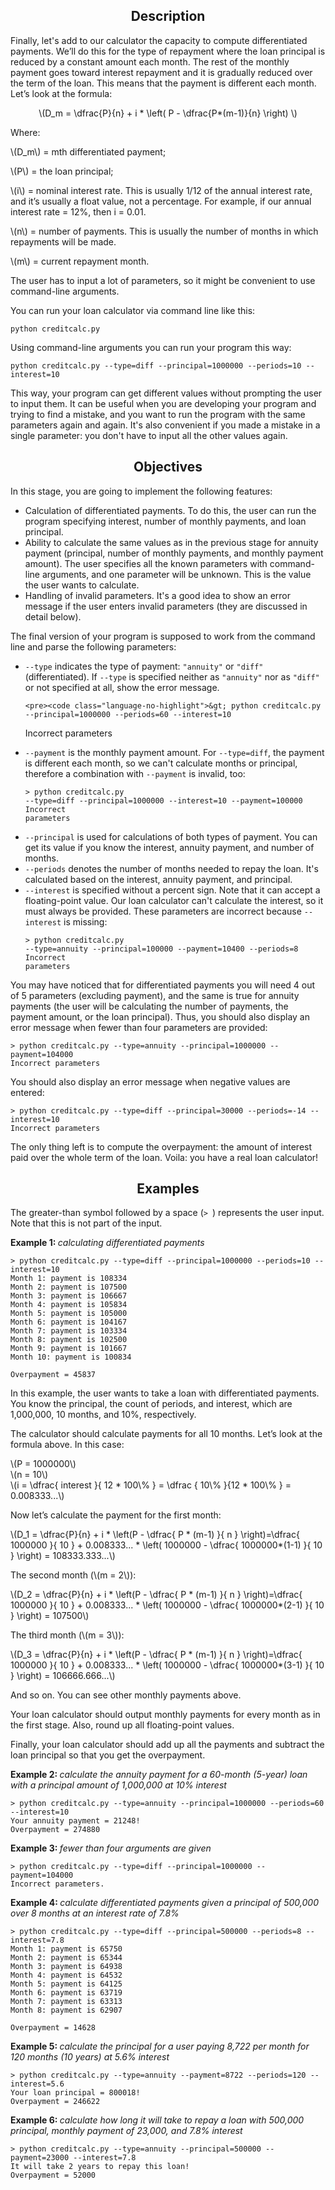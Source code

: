 <h2 style="text-align: center;">Description</h2>

<p>Finally, let's add to our calculator the capacity to compute differentiated payments. We’ll do this for the type of repayment where the loan principal is reduced by a constant amount each month. The rest of the monthly payment goes toward interest repayment and it is gradually reduced over the term of the loan. This means that the payment is different each month. Let’s look at the formula:</p>

<p style="text-align: center;"><span class="math-tex">\(D_m = \dfrac{P}{n} + i * \left( P - \dfrac{P*(m-1)}{n} \right) \)</span></p>

<p>Where:</p>

<p><span class="math-tex">\(D_m\)</span> = mth differentiated payment;</p>

<p><span class="math-tex">\(P\)</span> = the loan principal;</p>

<p><span class="math-tex">\(i\)</span> = nominal interest rate. This is usually 1/12 of the annual interest rate, and it’s usually a float value, not a percentage. For example, if our annual interest rate = 12%, then i = 0.01.</p>

<p><span class="math-tex">\(n\)</span> = number of payments. This is usually the number of months in which repayments will be made.</p>

<p><span class="math-tex">\(m\)</span> = current repayment month.</p>

<p>The user has to input a lot of parameters, so it might be convenient to use command-line arguments.</p>

<p>You can run your loan calculator via command line like this:</p>

<pre><code class="language-no-highlight">python creditcalc.py</code></pre>

<p>Using command-line arguments you can run your program this way:</p>

<pre><code class="language-no-highlight">python creditcalc.py --type=diff --principal=1000000 --periods=10 --interest=10</code></pre>

<p>This way, your program can get different values without prompting the user to input them. It can be useful when you are developing your program and trying to find a mistake, and you want to run the program with the same parameters again and again. It's also convenient if you made a mistake in a single parameter: you don't have to input all the other values again.</p>

<h2 style="text-align: center;">Objectives</h2>

<p>In this stage, you are going to implement the following features:</p>

<ul>
	<li>Calculation of differentiated payments. To do this, the user can run the program specifying interest, number of monthly payments, and loan principal.</li>
	<li>Ability to calculate the same values as in the previous stage for annuity payment (principal, number of monthly payments, and monthly payment amount). The user specifies all the known parameters with command-line arguments, and one parameter will be unknown. This is the value the user wants to calculate.</li>
	<li>Handling of invalid parameters. It's a good idea to show an error message if the user enters invalid parameters (they are discussed in detail below).</li>
</ul>

<p>The final version of your program is supposed to work from the command line and parse the following parameters:</p>

<ul>
	<li><code class="java">--type</code> indicates the type of payment: <code class="java">"annuity"</code> or <code class="java">"diff"</code> (differentiated). If <code class="java">--type</code> is specified neither as <code class="java">"annuity"</code> nor as <code class="java">"diff"</code> or not specified at all, show the error message.

	<pre><code class="language-no-highlight">&gt; python creditcalc.py --principal=1000000 --periods=60 --interest=10
Incorrect parameters</code></pre>
	</li>
	<li><code class="java">--payment</code> is the monthly payment amount. For <code class="java">--type=diff</code>, the payment is different each month, so we can't calculate months or principal, therefore a combination with <code class="java">--payment</code> is invalid, too:
	<pre><code class="language-no-highlight">&gt; python creditcalc.py --type=diff --principal=1000000 --interest=10 --payment=100000
Incorrect parameters</code></pre>
	</li>
	<li><code class="java">--principal</code> is used for calculations of both types of payment. You can get its value if you know the interest, annuity payment, and number of months.</li>
	<li><code class="java">--periods</code> denotes the number of months needed to repay the loan. It's calculated based on the interest, annuity payment, and principal.</li>
	<li><code class="java">--interest</code> is specified without a percent sign. Note that it can accept a floating-point value. Our loan calculator can't calculate the interest, so it must always be provided. These parameters are incorrect because <code class="java">--interest</code> is missing:
	<pre><code class="language-no-highlight">&gt; python creditcalc.py --type=annuity --principal=100000 --payment=10400 --periods=8
Incorrect parameters</code></pre>
	</li>
</ul>

<p>You may have noticed that for differentiated payments you will need 4 out of 5 parameters (excluding payment), and the same is true for annuity payments (the user will be calculating the number of payments, the payment amount, or the loan principal). Thus, you should also display an error message when fewer than four parameters are provided:</p>

<pre><code class="language-no-highlight">&gt; python creditcalc.py --type=annuity --principal=1000000 --payment=104000
Incorrect parameters</code></pre>

<p>You should also display an error message when negative values are entered:</p>

<pre><code class="language-no-highlight">&gt; python creditcalc.py --type=diff --principal=30000 --periods=-14 --interest=10
Incorrect parameters</code></pre>

<p>The only thing left is to compute the overpayment: the amount of interest paid over the whole term of the loan. Voila: you have a real loan calculator!</p>

<h2 style="text-align: center;">Examples</h2>

<p>The greater-than symbol followed by a space (<code class="java">&gt; </code>) represents the user input. Note that this is not part of the input.</p>

<p><strong>Example 1: </strong><em>calculating differentiated payments</em></p>

<pre><code class="language-no-highlight">&gt; python creditcalc.py --type=diff --principal=1000000 --periods=10 --interest=10
Month 1: payment is 108334
Month 2: payment is 107500
Month 3: payment is 106667
Month 4: payment is 105834
Month 5: payment is 105000
Month 6: payment is 104167
Month 7: payment is 103334
Month 8: payment is 102500
Month 9: payment is 101667
Month 10: payment is 100834

Overpayment = 45837</code></pre>

<p>In this example, the user wants to take a loan with differentiated payments. You know the principal, the count of periods, and interest, which are 1,000,000, 10 months, and 10%, respectively.</p>

<p>The calculator should calculate payments for all 10 months. Let’s look at the formula above. In this case:</p>

<p><span class="math-tex">\(P = 1000000\)</span><br>
<span class="math-tex">\(n = 10\)</span><br>
<span class="math-tex">\(i = \dfrac{ interest }{ 12 * 100\% } = \dfrac { 10\% }{12 * 100\% } = 0.008333...\)</span></p>

<p>Now let’s calculate the payment for the first month:</p>

<p><span class="math-tex">\(D_1 = \dfrac{P}{n} + i * \left(P - \dfrac{ P * (m-1) }{ n } \right)=\dfrac{ 1000000 }{ 10 } + 0.008333... * \left( 1000000 - \dfrac{ 1000000*(1-1) }{ 10 } \right) = 108333.333...\)</span></p>

<p>The second month (<span class="math-tex">\(m = 2\)</span>):</p>

<p><span class="math-tex">\(D_2 = \dfrac{P}{n} + i * \left(P - \dfrac{ P * (m-1) }{ n } \right)=\dfrac{ 1000000 }{ 10 } + 0.008333... * \left( 1000000 - \dfrac{ 1000000*(2-1) }{ 10 } \right) = 107500\)</span></p>

<p>The third month (<span class="math-tex">\(m = 3\)</span>):</p>

<p><span class="math-tex">\(D_3 = \dfrac{P}{n} + i * \left(P - \dfrac{ P * (m-1) }{ n } \right)=\dfrac{ 1000000 }{ 10 } + 0.008333... * \left( 1000000 - \dfrac{ 1000000*(3-1) }{ 10 } \right) = 106666.666...\)</span></p>

<p>And so on. You can see other monthly payments above.</p>

<p><div class="alert alert-warning">Your loan calculator should output monthly payments for every month as in the first stage. Also, round up all floating-point values.</div></p>

<p>Finally, your loan calculator should add up all the payments and subtract the loan principal so that you get the overpayment.</p>

<p><strong>Example 2: </strong><em>calculate the annuity payment for a 60-month (5-year) loan with a principal amount of 1,000,000 at 10% interest</em></p>

<pre><code class="language-no-highlight">&gt; python creditcalc.py --type=annuity --principal=1000000 --periods=60 --interest=10
Your annuity payment = 21248!
Overpayment = 274880</code></pre>

<p><strong>Example 3: </strong><em>fewer than four arguments are given</em></p>

<pre><code class="language-no-highlight">&gt; python creditcalc.py --type=diff --principal=1000000 --payment=104000
Incorrect parameters.</code></pre>

<p><strong>Example 4: </strong><em>calculate differentiated payments given a principal of 500,000 over 8 months at an interest rate of 7.8%</em></p>

<pre><code class="language-no-highlight">&gt; python creditcalc.py --type=diff --principal=500000 --periods=8 --interest=7.8
Month 1: payment is 65750
Month 2: payment is 65344
Month 3: payment is 64938
Month 4: payment is 64532
Month 5: payment is 64125
Month 6: payment is 63719
Month 7: payment is 63313
Month 8: payment is 62907

Overpayment = 14628</code></pre>

<p><strong>Example 5: </strong><em>calculate the principal for a user paying 8,722 per month for 120 months (10 years) at 5.6% interest</em></p>

<pre><code class="language-no-highlight">&gt; python creditcalc.py --type=annuity --payment=8722 --periods=120 --interest=5.6
Your loan principal = 800018!
Overpayment = 246622</code></pre>

<p><strong>Example 6: </strong><em>calculate how long it will take to repay a loan with 500,000 principal, monthly payment of 23,000, and 7.8% interest</em></p>

<pre><code class="language-no-highlight">&gt; python creditcalc.py --type=annuity --principal=500000 --payment=23000 --interest=7.8
It will take 2 years to repay this loan!
Overpayment = 52000</code></pre>
